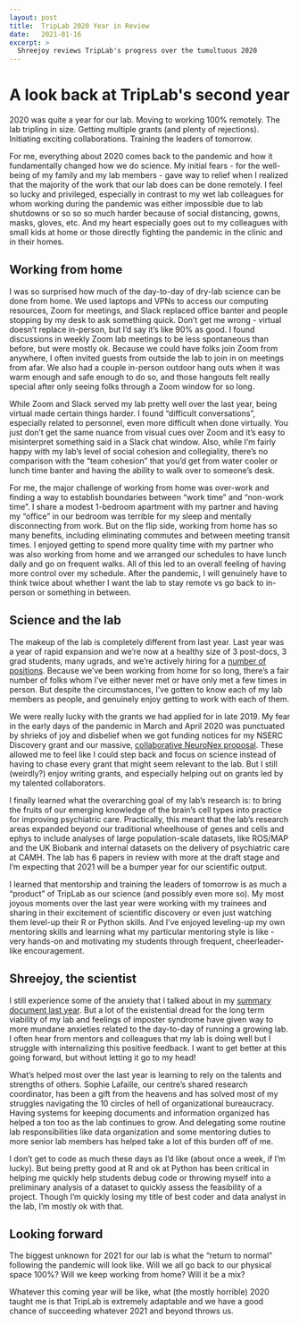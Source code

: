 ```yaml
---
layout: post
title:  TripLab 2020 Year in Review
date:   2021-01-16
excerpt: >
  Shreejoy reviews TripLab's progress over the tumultuous 2020
---
```


# A look back at TripLab's second year

2020 was quite a year for our lab. Moving to working 100% remotely. The lab tripling in size. Getting multiple grants (and plenty of rejections). Initiating exciting collaborations. Training the leaders of tomorrow. 

For me, everything about 2020 comes back to the pandemic and how it fundamentally changed how we do science. My initial fears - for the well-being of my family and my lab members - gave way to relief when I realized that the majority of the work that our lab does can be done remotely. I feel so lucky and privileged, especially in contrast to my wet lab colleagues for whom working during the pandemic was either impossible due to lab shutdowns or so so so much harder because of social distancing, gowns, masks, gloves, etc. And my heart especially goes out to my colleagues with small kids at home or those directly fighting the pandemic in the clinic and in their homes.

## Working from home

I was so surprised how much of the day-to-day of dry-lab science can be done from home. We used laptops and VPNs to access our computing resources, Zoom for meetings, and Slack replaced office banter and people stopping by my desk to ask something quick. Don’t get me wrong - virtual doesn’t replace in-person, but I’d say it’s like 90% as good. I found discussions in weekly Zoom lab meetings to be less spontaneous than before, but were mostly ok. Because we could have folks join Zoom from anywhere, I often invited guests from outside the lab to join in on meetings from afar. We also had a couple in-person outdoor hang outs when it was warm enough and safe enough to do so, and those hangouts felt really special after only seeing folks through a Zoom window for so long.

While Zoom and Slack served my lab pretty well over the last year, being virtual made certain things harder. I found “difficult conversations”, especially related to personnel, even more difficult when done virtually. You just don’t get the same nuance from visual cues over Zoom and it’s easy to misinterpret something said in a Slack chat window. Also, while I’m fairly happy with my lab’s level of social cohesion and collegiality, there’s no comparison with the “team cohesion” that you’d get from water cooler or lunch time banter and having the ability to walk over to someone’s desk. 

For me, the major challenge of working from home was over-work and finding a way to establish boundaries between “work time” and “non-work time”. I share a modest 1-bedroom apartment with my partner and having my “office” in our bedroom was terrible for my sleep and mentally disconnecting from work. But on the flip side, working from home has so many benefits, including eliminating commutes and between meeting transit times. I enjoyed getting to spend more quality time with my partner who was also working from home and we arranged our schedules to have lunch daily and go on frequent walks. All of this led to an overall feeling of having more control over my schedule. After the pandemic, I will genuinely have to think twice about whether I want the lab to stay remote vs go back to in-person or something in between.

## Science and the lab

The makeup of the lab is completely different from last year. Last year was a year of rapid expansion and we’re now at a healthy size of 3 post-docs, 3 grad students, many ugrads, and we’re actively hiring for a [number of positions](https://triplab.org/joinus.html). Because we’ve been working from home for so long, there’s a fair number of folks whom I’ve either never met or have only met a few times in person. But despite the circumstances, I’ve gotten to know each of my lab members as people, and genuinely enjoy getting to work with each of them.

We were really lucky with the grants we had applied for in late 2019. My fear in the early days of the pandemic in March and April 2020 was punctuated by shrieks of joy and disbelief when we got funding notices for my NSERC Discovery grant and our massive, [collaborative NeuroNex proposal](https://www.nxwm.io/). These allowed me to feel like I could step back and focus on science instead of having to chase every grant that might seem relevant to the lab. But I still (weirdly?) enjoy writing grants, and especially helping out on grants led by my talented collaborators. 

I finally learned what the overarching goal of my lab’s research is: to bring the fruits of our emerging knowledge of the brain’s cell types into practice for improving psychiatric care. Practically, this meant that the lab’s research areas expanded beyond our traditional wheelhouse of genes and cells and ephys to include analyses of large population-scale datasets, like ROS/MAP and the UK Biobank and internal datasets on the delivery of psychiatric care at CAMH. The lab has 6 papers in review with more at the draft stage and I’m expecting that 2021 will be a bumper year for our scientific output.

I learned that mentorship and training the leaders of tomorrow is as much a “product” of TripLab as our science (and possibly even more so). My most joyous moments over the last year were working with my trainees and sharing in their excitement of scientific discovery or even just watching them level-up their R or Python skills. And I’ve enjoyed leveling-up my own mentoring skills and learning what my particular mentoring style is like - very hands-on and motivating my students through frequent, cheerleader-like encouragement.

## Shreejoy, the scientist

I still experience some of the anxiety that I talked about in my [summary document last year](https://triplab.org/2020/01/12/TripFirstYearReview.html). But a lot of the existential dread for the long term viability of my lab and feelings of imposter syndrome have given way to more mundane anxieties related to the day-to-day of running a growing lab. I often hear from mentors and colleagues that my lab is doing well but I struggle with internalizing this positive feedback. I want to get better at this going forward, but without letting it go to my head!

What’s helped most over the last year is learning to rely on the talents and strengths of others. Sophie Lafaille, our centre’s shared research coordinator, has been a gift from the heavens and has solved most of my struggles navigating the 10 circles of hell of organizational bureaucracy. Having systems for keeping documents and information organized has helped a ton too as the lab continues to grow. And delegating some routine lab responsibilities like data organization and some mentoring duties to more senior lab members has helped take a lot of this burden off of me.

I don’t get to code as much these days as I’d like (about once a week, if I’m lucky). But being pretty good at R and ok at Python has been critical in helping me quickly help students debug code or throwing myself into a preliminary analysis of a dataset to quickly assess the feasibility of a project. Though I’m quickly losing my title of best coder and data analyst in the lab, I’m mostly ok with that.

## Looking forward

The biggest unknown for 2021 for our lab is what the “return to normal” following the pandemic will look like. Will we all go back to our physical space 100%? Will we keep working from home? Will it be a mix? 

Whatever this coming year will be like, what (the mostly horrible) 2020 taught me is that TripLab is extremely adaptable and we have a good chance of succeeding whatever 2021 and beyond throws us.
